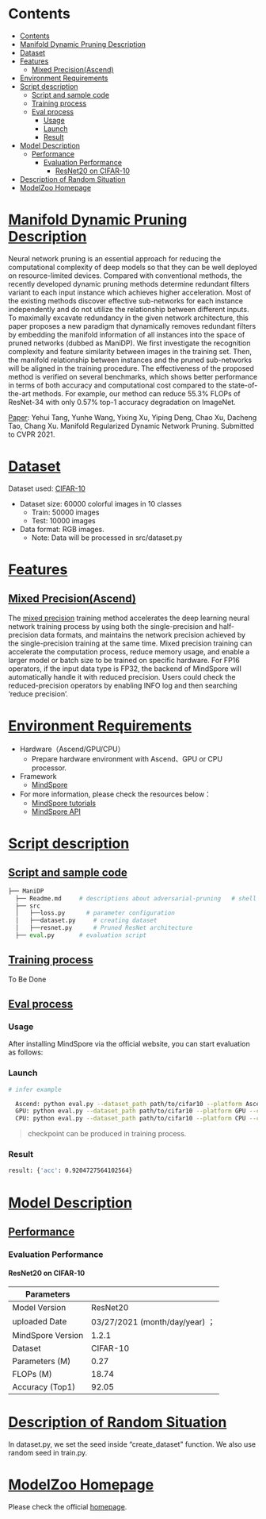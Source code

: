 # Contents

- [Contents](#contents)
- [Manifold Dynamic Pruning Description](#manifold-dynamic-pruning-description)
- [Dataset](#dataset)
- [Features](#features)
    - [Mixed Precision(Ascend)](#mixed-precisionascend)
- [Environment Requirements](#environment-requirements)
- [Script description](#script-description)
    - [Script and sample code](#script-and-sample-code)
    - [Training process](#training-process)
    - [Eval process](#eval-process)
        - [Usage](#usage)
        - [Launch](#launch)
        - [Result](#result)
- [Model Description](#model-description)
    - [Performance](#performance)
        - [Evaluation Performance](#evaluation-performance)
            - [ResNet20 on CIFAR-10](#resnet20-on-cifar-10)
- [Description of Random Situation](#description-of-random-situation)
- [ModelZoo Homepage](#modelzoo-homepage)

# [Manifold Dynamic Pruning Description](#contents)

Neural network pruning is an essential approach for reducing the computational complexity of deep models so that they can be well deployed on resource-limited devices. Compared with conventional methods, the recently developed dynamic pruning methods determine redundant filters variant to each input instance which achieves higher acceleration. Most of the existing methods discover effective  sub-networks for each instance independently and do not utilize  the relationship between different inputs. To maximally excavate redundancy in the given network architecture, this paper proposes a new paradigm that dynamically removes redundant filters by embedding the manifold information of all instances into the space of pruned networks (dubbed as ManiDP). We first investigate the recognition complexity and feature similarity between images in the training set. Then, the manifold relationship between instances and the pruned sub-networks will be aligned in the training procedure. The effectiveness of the proposed method is verified on several benchmarks, which shows  better performance in terms of both accuracy and computational cost compared to the state-of-the-art methods. For example, our method can reduce 55.3% FLOPs of ResNet-34 with only 0.57% top-1 accuracy degradation on ImageNet.

[Paper](https://arxiv.org/pdf/2103.05861.pdf): Yehui Tang, Yunhe Wang, Yixing Xu, Yiping Deng, Chao Xu, Dacheng Tao, Chang Xu. Manifold Regularized Dynamic Network Pruning. Submitted to CVPR 2021.

# [Dataset](#contents)

Dataset used: [CIFAR-10](https://www.cs.toronto.edu/~kriz/cifar.html)

- Dataset size: 60000 colorful images in 10 classes
    - Train:  50000 images
    - Test: 10000 images
- Data format: RGB images.
    - Note: Data will be processed in src/dataset.py

# [Features](#contents)

## [Mixed Precision(Ascend)](#contents)

The [mixed precision](https://www.mindspore.cn/docs/programming_guide/en/master/enable_mixed_precision.html) training method accelerates the deep learning neural network training process by using both the single-precision and half-precision data formats, and maintains the network precision achieved by the single-precision training at the same time. Mixed precision training can accelerate the computation process, reduce memory usage, and enable a larger model or batch size to be trained on specific hardware.
For FP16 operators, if the input data type is FP32, the backend of MindSpore will automatically handle it with reduced precision. Users could check the reduced-precision operators by enabling INFO log and then searching ‘reduce precision’.

# [Environment Requirements](#contents)

- Hardware（Ascend/GPU/CPU）
    - Prepare hardware environment with Ascend、GPU or CPU processor.
- Framework
    - [MindSpore](https://www.mindspore.cn/install/en)
- For more information, please check the resources below：
    - [MindSpore tutorials](https://www.mindspore.cn/tutorials/en/master/index.html)
    - [MindSpore API](https://www.mindspore.cn/docs/api/en/master/index.html)

# [Script description](#contents)

## [Script and sample code](#contents)

```python
├── ManiDP
  ├── Readme.md     # descriptions about adversarial-pruning   # shell script for evaluation with CPU, GPU or Ascend
  ├── src
  │   ├──loss.py      # parameter configuration
  │   ├──dataset.py     # creating dataset
  │   ├──resnet.py      # Pruned ResNet architecture
  ├── eval.py       # evaluation script
```

## [Training process](#contents)

To Be Done

## [Eval process](#contents)

### Usage

After installing MindSpore via the official website, you can start evaluation as follows:

### Launch

```bash
# infer example

  Ascend: python eval.py --dataset_path path/to/cifar10 --platform Ascend --checkpoint_path [CHECKPOINT_PATH]
  GPU: python eval.py --dataset_path path/to/cifar10 --platform GPU --checkpoint_path [CHECKPOINT_PATH]
  CPU: python eval.py --dataset_path path/to/cifar10 --platform CPU --checkpoint_path [CHECKPOINT_PATH]
```

> checkpoint can be produced in training process.

### Result

```bash
result: {'acc': 0.9204727564102564}

```

# [Model Description](#contents)

## [Performance](#contents)

### Evaluation Performance

#### ResNet20 on CIFAR-10

| Parameters                 |                                        |
| -------------------------- | -------------------------------------- |
| Model Version              | ResNet20                      |
| uploaded Date              | 03/27/2021 (month/day/year)  ；                      |
| MindSpore Version          | 1.2.1                                                       |
| Dataset                    | CIFAR-10                                             |
| Parameters (M)             | 0.27                                           |
| FLOPs (M) | 18.74 |
| Accuracy (Top1) | 92.05 |

# [Description of Random Situation](#contents)

In dataset.py, we set the seed inside “create_dataset" function. We also use random seed in train.py.

# [ModelZoo Homepage](#contents)

Please check the official [homepage](https://gitee.com/mindspore/mindspore/tree/master/model_zoo).
